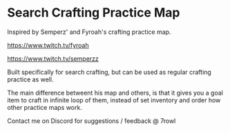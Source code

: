 # Search Crafting Practice Map
Inspired by Semperz' and Fyroah's crafting practice map. 

https://www.twitch.tv/fyroah

https://www.twitch.tv/semperzz

Built specifically for search crafting, but can be used as regular crafting practice as well. 

The main difference betweent his map and others, is that it gives you a goal item to craft in infinite loop of them, instead of set inventory and order how other practice maps work.

Contact me on Discord for suggestions / feedback @ 7rowl
